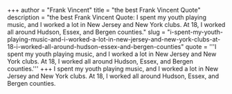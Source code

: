 +++
author = "Frank Vincent"
title = "the best Frank Vincent Quote"
description = "the best Frank Vincent Quote: I spent my youth playing music, and I worked a lot in New Jersey and New York clubs. At 18, I worked all around Hudson, Essex, and Bergen counties."
slug = "i-spent-my-youth-playing-music-and-i-worked-a-lot-in-new-jersey-and-new-york-clubs-at-18-i-worked-all-around-hudson-essex-and-bergen-counties"
quote = '''I spent my youth playing music, and I worked a lot in New Jersey and New York clubs. At 18, I worked all around Hudson, Essex, and Bergen counties.'''
+++
I spent my youth playing music, and I worked a lot in New Jersey and New York clubs. At 18, I worked all around Hudson, Essex, and Bergen counties.

